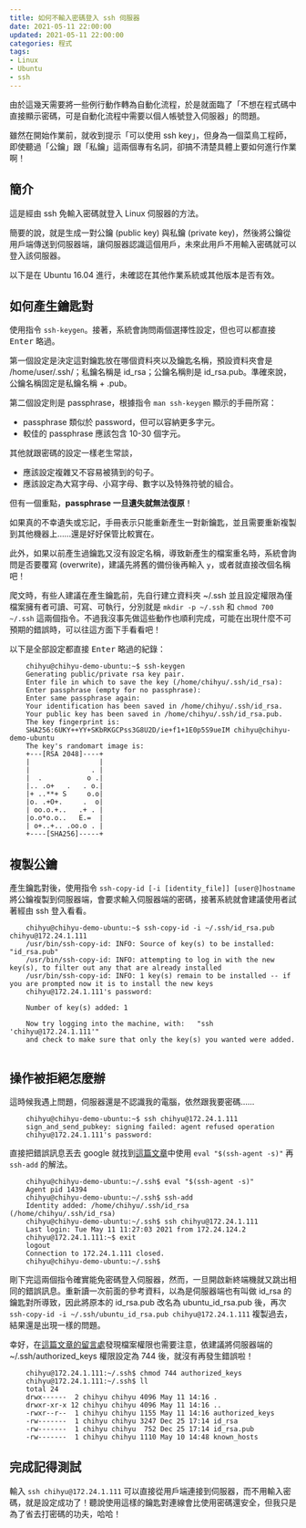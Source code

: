 ```yaml
---
title: 如何不輸入密碼登入 ssh 伺服器
date: 2021-05-11 22:00:00
updated: 2021-05-11 22:00:00
categories: 程式
tags: 
- Linux
- Ubuntu
- ssh
---
```


由於這幾天需要將一些例行動作轉為自動化流程，於是就面臨了「不想在程式碼中直接顯示密碼，可是自動化流程中需要以個人帳號登入伺服器」的問題。

雖然在開始作業前，就收到提示「可以使用 ssh key」，但身為一個菜鳥工程師，即使聽過「公鑰」跟「私鑰」這兩個專有名詞，卻搞不清楚具體上要如何進行作業啊！

<!-- more -->

## 簡介
這是經由 ssh 免輸入密碼就登入 Linux 伺服器的方法。

簡要的說，就是生成一對公鑰 (public key) 與私鑰 (private key)，然後將公鑰從用戶端傳送到伺服器端，讓伺服器認識這個用戶，未來此用戶不用輸入密碼就可以登入該伺服器。

以下是在 Ubuntu 16.04 進行，未確認在其他作業系統或其他版本是否有效。

## 如何產生鑰匙對
使用指令 `ssh-keygen`。接著，系統會詢問兩個選擇性設定，但也可以都直接 <kbd>Enter</kbd> 略過。

第一個設定是決定這對鑰匙放在哪個資料夾以及鑰匙名稱，預設資料夾會是 /home/user/.ssh/；私鑰名稱是 id_rsa；公鑰名稱則是 id_rsa.pub。準確來說，公鑰名稱固定是私鑰名稱 + .pub。

第二個設定則是 passphrase，根據指令 `man ssh-keygen` 顯示的手冊所寫：

- passphrase 類似於 password，但可以容納更多字元。
- 較佳的 passphrase 應該包含 10-30 個字元。

其他就跟密碼的設定一樣老生常談，

- 應該設定複雜又不容易被猜到的句子。
- 應該設定為大寫字母、小寫字母、數字以及特殊符號的組合。

但有一個重點，**passphrase 一旦遺失就無法復原**！

如果真的不幸遺失或忘記，手冊表示只能重新產生一對新鑰匙，並且需要重新複製到其他機器上……還是好好保管比較實在。

此外，如果以前產生過鑰匙又沒有設定名稱，導致新產生的檔案重名時，系統會詢問是否要覆寫 (overwrite)，建議先將舊的備份後再輸入 `y`，或者就直接改個名稱吧！

爬文時，有些人建議在產生鑰匙前，先自行建立資料夾 ~/.ssh 並且設定權限為僅檔案擁有者可讀、可寫、可執行，分別就是 `mkdir -p ~/.ssh` 和 `chmod 700 ~/.ssh` 這兩個指令。不過我沒事先做這些動作也順利完成，可能在出現什麼不可預期的錯誤時，可以往這方面下手看看吧！

以下是全部設定都直接 <kbd>Enter</kbd> 略過的紀錄：
```
    chihyu@chihyu-demo-ubuntu:~$ ssh-keygen 
    Generating public/private rsa key pair.
    Enter file in which to save the key (/home/chihyu/.ssh/id_rsa): 
    Enter passphrase (empty for no passphrase): 
    Enter same passphrase again: 
    Your identification has been saved in /home/chihyu/.ssh/id_rsa.
    Your public key has been saved in /home/chihyu/.ssh/id_rsa.pub.
    The key fingerprint is:
    SHA256:6UKY++YY+SKbRKGCPss3G8U2D/ie+f1+1E0p5S9ueIM chihyu@chihyu-demo-ubuntu
    The key's randomart image is:
    +---[RSA 2048]----+
    |                 |
    |               . |
    |  .           o .|
    |.. .o+   .   . o.|
    |+ ..**+ S     o.o|
    |o. .+O+.     .  o|
    | oo.o.+..   .+ . |
    |o.o*o.o..   E.=  |
    | o+..+.. .oo.o . |
    +----[SHA256]-----+ 
```

## 複製公鑰
產生鑰匙對後，使用指令 `ssh-copy-id [-i [identity_file]] [user@]hostname` 將公鑰複製到伺服器端，會要求輸入伺服器端的密碼，接著系統就會建議使用者試著經由 ssh 登入看看。
```
    chihyu@chihyu-demo-ubuntu:~$ ssh-copy-id -i ~/.ssh/id_rsa.pub chihyu@172.24.1.111
    /usr/bin/ssh-copy-id: INFO: Source of key(s) to be installed: "id_rsa.pub"
    /usr/bin/ssh-copy-id: INFO: attempting to log in with the new key(s), to filter out any that are already installed
    /usr/bin/ssh-copy-id: INFO: 1 key(s) remain to be installed -- if you are prompted now it is to install the new keys
    chihyu@172.24.1.111's password: 
    
    Number of key(s) added: 1
    
    Now try logging into the machine, with:   "ssh 'chihyu@172.24.1.111'"
    and check to make sure that only the key(s) you wanted were added.
    
```

## 操作被拒絕怎麼辦
這時候我遇上問題，伺服器還是不認識我的電腦，依然跟我要密碼……
```
    chihyu@chihyu-demo-ubuntu:~$ ssh chihyu@172.24.1.111
    sign_and_send_pubkey: signing failed: agent refused operation
    chihyu@172.24.1.111's password:
```
直接把錯誤訊息丟去 google 就找到[這篇文章][1]中使用 `eval "$(ssh-agent -s)"` 再 `ssh-add` 的解法。
```
    chihyu@chihyu-demo-ubuntu:~/.ssh$ eval "$(ssh-agent -s)"
    Agent pid 14394
    chihyu@chihyu-demo-ubuntu:~/.ssh$ ssh-add
    Identity added: /home/chihyu/.ssh/id_rsa (/home/chihyu/.ssh/id_rsa)
    chihyu@chihyu-demo-ubuntu:~/.ssh$ ssh chihyu@172.24.1.111
    Last login: Tue May 11 11:27:03 2021 from 172.24.124.2
    chihyu@172.24.1.111:~$ exit
    logout
    Connection to 172.24.1.111 closed.
    chihyu@chihyu-demo-ubuntu:~/.ssh$ 
```
剛下完這兩個指令確實能免密碼登入伺服器，然而，一旦開啟新終端機就又跳出相同的錯誤訊息。重新讀一次前面的參考資料，以為是伺服器端也有叫做 id_rsa 的鑰匙對所導致，因此將原本的 id_rsa.pub 改名為 ubuntu_id_rsa.pub 後，再次 `ssh-copy-id -i ~/.ssh/ubuntu_id_rsa.pub chihyu@172.24.1.111` 複製過去，結果還是出現一樣的問題。

幸好，在[這篇文章的留言處][2]發現檔案權限也需要注意，依建議將伺服器端的 ~/.ssh/authorized_keys 權限設定為 744 後，就沒有再發生錯誤啦！
```
    chihyu@172.24.1.111:~/.ssh$ chmod 744 authorized_keys
    chihyu@172.24.1.111:~/.ssh$ ll
    total 24
    drwx------  2 chihyu chihyu 4096 May 11 14:16 .
    drwxr-xr-x 12 chihyu chihyu 4096 May 11 14:16 ..
    -rwxr--r--  1 chihyu chihyu 1155 May 11 14:16 authorized_keys
    -rw-------  1 chihyu chihyu 3247 Dec 25 17:14 id_rsa
    -rw-------  1 chihyu chihyu  752 Dec 25 17:14 id_rsa.pub
    -rw-------  1 chihyu chihyu 1110 May 10 14:48 known_hosts
```

## 完成記得測試
輸入 `ssh chihyu@172.24.1.111` 可以直接從用戶端連接到伺服器，而不用輸入密碼，就是設定成功了！聽說使用這樣的鑰匙對連線會比使用密碼還安全，但我只是為了省去打密碼的功夫，哈哈！


[1]: https://it001.pixnet.net/blog/post/345636593-it%E4%BA%8B%E4%BB%B6%E7%B0%BF-%E4%B8%8D%E7%94%A8%E5%AF%86%E7%A2%BC%E7%99%BB%E5%85%A5%E9%81%A0%E7%AB%AF%E4%BC%BA%E6%9C%8D%E5%99%A8 "IT事件簿-不用密碼登入遠端伺服器"
[2]: https://blog.gtwang.org/linux/linux-ssh-public-key-authentication/ "SSH 公開金鑰認證：不用打密碼登入 Linux 設定教學，安全又方便"
